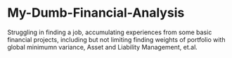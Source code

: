 # My-Dumb-Financial-Analysis
Struggling in finding a job, accumulating experiences from some basic financial projects, including but not limiting finding weights of portfolio with global minimumn variance, Asset and Liability Management, et.al.
